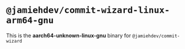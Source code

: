 # `@jamiehdev/commit-wizard-linux-arm64-gnu`

This is the **aarch64-unknown-linux-gnu** binary for `@jamiehdev/commit-wizard`
